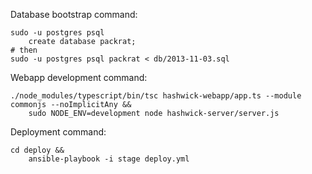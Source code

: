 Database bootstrap command:

    sudo -u postgres psql
        create database packrat;
    # then
    sudo -u postgres psql packrat < db/2013-11-03.sql

Webapp development command:

    ./node_modules/typescript/bin/tsc hashwick-webapp/app.ts --module commonjs --noImplicitAny &&
        sudo NODE_ENV=development node hashwick-server/server.js
        
Deployment command:

    cd deploy &&
        ansible-playbook -i stage deploy.yml